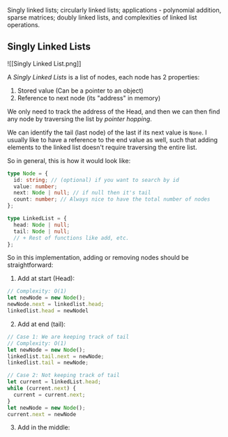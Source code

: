 Singly linked lists; circularly linked lists; applications - polynomial addition, sparse matrices; doubly linked lists, and complexities of linked list operations.


## Singly Linked Lists
![[Singly Linked List.png]]

A *Singly Linked Lists* is a list of nodes, each node has 2 properties:
1. Stored value (Can be a pointer to an object)
2. Reference to next node (its "address" in memory)

We only need to track the address of the Head, and then we can then find any node by traversing the list by *pointer hopping*.

We can identify the tail (last node) of the last if its next value is `None`. I usually like to have a reference to the end value as well, such that adding elements to the linked list doesn't require traversing the entire list.

So in general, this is how it would look like:

```ts
type Node = {
  id: string; // (optional) if you want to search by id
  value: number;
  next: Node | null; // if null then it's tail
  count: number; // Always nice to have the total number of nodes
};

type LinkedList = {
  head: Node | null;
  tail: Node | null;
  // + Rest of functions like add, etc.
};

```

So in this implementation, adding or removing nodes should be straightforward: 

1. Add at start (Head): 
```ts
// Complexity: O(1)
let newNode = new Node();
newNode.next = linkedlist.head;
linkedlist.head = newNodel
```

2. Add at end (tail):
```ts
// Case 1: We are keeping track of tail
// Complexity: O(1)
let newNode = new Node();
linkedlist.tail.next = newNode;
linkedlist.tail = newNode;

// Case 2: Not keeping track of tail
let current = linkedList.head;
while (current.next) {
  current = current.next;
}
let newNode = new Node();
current.next = newNode
```

3. Add in the middle: